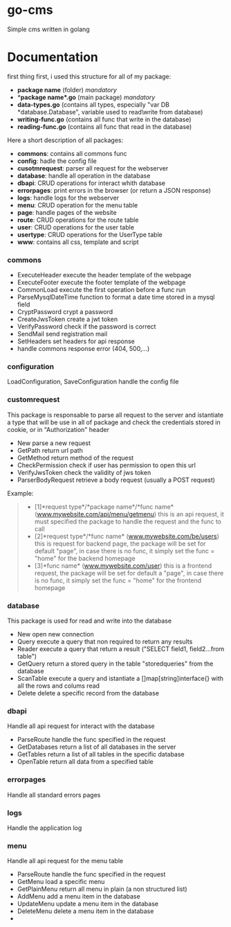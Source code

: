 # go-cms
Simple cms written in golang

# Documentation

first thing first, i used this structure for all of my package: 
- **package name** (folder) *mandatory*
- \***package name\*.go** (main package) *mandatory*
- **data-types.go** (contains all types, especially "var DB *database.Database", variable used to read\write from database)
- **writing-func.go** (contains all func that write in the database)
- **reading-func.go** (contains all func that read in the database)

Here a short description of all packages:
- **commons**: contains all commons func
- **config**: hadle the config file
- **cusotmrequest**: parser all request for the webserver
- **database**: handle all operation in the database
- **dbapi**: CRUD operations for interact whith database
- **errorpages**: print errors in the browser (or return a JSON response)
- **logs**: handle logs for the webserver
- **menu**: CRUD operation for the menu table
- **page**: handle pages of the website
- **route**: CRUD operations for the route table
- **user**: CRUD operations for the user table
- **usertype**: CRUD operations for the UserType table
- **www**: contains all css, template and script

### commons
- ExecuteHeader execute the header template of the webpage
- ExecuteFooter execute the footer template of the webpage
- CommonLoad execute the first operation before a func run
- ParseMysqlDateTime function to format a date time stored in a mysql field
- CryptPassword crypt a password
- CreateJwsToken create a jwt token
- VerifyPassword check if the password is correct
- SendMail send registration mail
- SetHeaders set headers for api response
- handle commons response error (404, 500,...)

### configuration
LoadConfiguration, SaveConfiguration handle the config file

### customrequest
This package is responsable to parse all request to the server and istantiate a type that will be use in all of package and check the credentials stored in cookie, or in "Authorization" header
- New parse a new request
- GetPath return url path
- GetMethod return method of the request
- CheckPermission check if user has permission to open this url
- VerifyJwsToken check the validity of jws token
- ParserBodyRequest retrieve a body request (usually a POST request)
 
Example:
> - [1]\*request type\*/\*package name\*/\*func name\* (www.mywebsite.com/api/menu/getmenu)
> this is an api request, it must specified the package to handle the request and the func to call
> - [2]\*request type\*/\*func name\* (www.mywebsite.com/be/users)
> this is request for backend page, the package will be set for default "page", in case there is no func, it simply set the func = "home" for the backend homepage
> - [3]\*func name\* (www.mywebsite.com/user)
> this is a frontend request, the package will be set for default a "page", in case there is no func, it simply set the func = "home" for the frontend homepage

### database
This package is used for read and write into the database
- New open new connection 
- Query execute a query that non required to return any results
- Reader execute a query that return a result ("SELECT field1, field2...from table")
- GetQuery return a stored query in the table "storedqueries" from the database
- ScanTable execute a query and istantiate a []map[string]interface{} with all the rows and colums read
- Delete delete a specific record from the database

### dbapi
Handle all api request for interact with the database
- ParseRoute handle the func specified in the request
- GetDatabases return a list of all databases in the server
- GetTables return a list of all tables in the specific database
- OpenTable return all data from a specified table

### errorpages
Handle all standard errors pages

### logs
Handle the application log

### menu
Handle all api request for the menu table
- ParseRoute handle the func specified in the request
- GetMenu load a specific menu
- GetPlainMenu return all menu in plain (a non structured list)
- AddMenu add a menu item in the database
- UpdateMenu update a menu item in the database
- DeleteMenu delete a menu item in the database
- 

